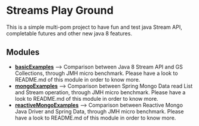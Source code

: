 # Streams Play Ground

This is a simple multi-pom project to have fun and test java Stream API, completable futures and other new java 8 features. 

## Modules
- **<a href="https://github.com/pjgg/streamsPlayGround/tree/master/basicExamples">basicExamples</a>** --> Comparison between Java 8  Stream API and GS Collections, through JMH micro benchmark. Please have a look to README.md of this module in order to know more.
- **<a href="https://github.com/pjgg/streamsPlayGround/tree/master/mongoExamples">mongoExamples</a>** --> Comparison between Spring Mongo Data read List and Stream operation, through JMH micro benchmark. Please have a look to README.md of this module in order to know more.
- **<a href="https://github.com/pjgg/streamsPlayGround/tree/master/reactiveMongoExamples">reactiveMongoExamples</a>** --> Comparison between Reactive Mongo Java Driver and Spring Data, through JMH micro benchmark. Please have a look to  README.md of this module in order to know more.
